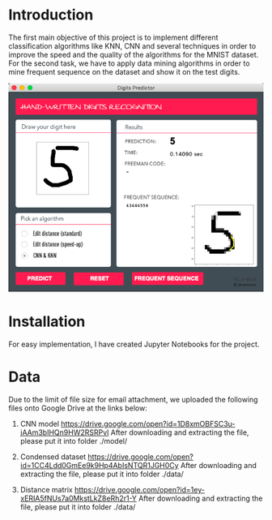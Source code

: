 
# Introduction
The first main objective of this project is to implement different classification algorithms like KNN, CNN and several techniques in order to improve the speed and the quality of the algorithms for the MNIST dataset. For the second task, we have to apply data mining algorithms in order to mine frequent sequence on the dataset and show it on the test digits.

 ![](gui/freq.png)

# Installation
For easy implementation, I have created Jupyter Notebooks for the project.

# Data
Due to the limit of file size for email attachment, we uploaded the following files onto Google Drive at the links below:

1. CNN model
https://drive.google.com/open?id=1D8xmOBFSC3u-jAAm3bIHQn9HW2RSRPvl
After downloading and extracting the file, please put it into folder ./model/

2. Condensed dataset
https://drive.google.com/open?id=1CC4Ldd0GmEe9k9Hp4AbIsNTQR1JGH0Cy
After downloading and extracting the file, please put it into folder ./data/

3. Distance matrix
https://drive.google.com/open?id=1ey-xERIA5fNUs7a0MkstLkZ8eRh2r1-Y
After downloading and extracting the file, please put it into folder ./data/

